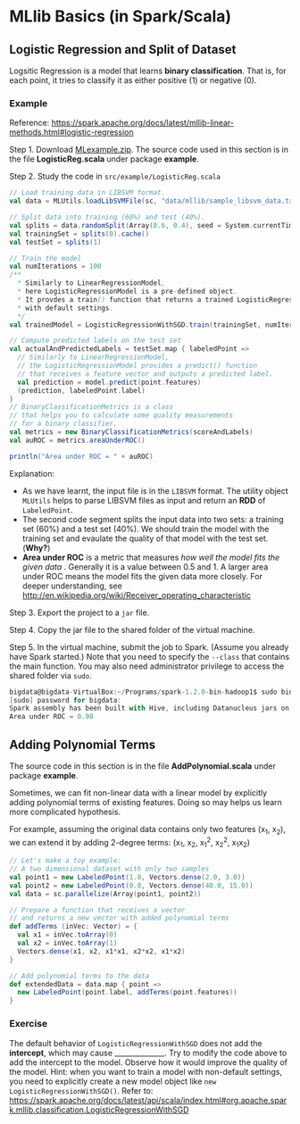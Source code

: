 # MLlib Basics (in Spark/Scala)

## Logistic Regression and Split of Dataset

Logsitic Regression is a model that learns **binary classification**. That is, for each point, it tries to classify it as either positive (1) or negative (0).

### Example

Reference: https://spark.apache.org/docs/latest/mllib-linear-methods.html#logistic-regression

Step 1. Download [MLexample.zip](../5-MLlib/MLexample.zip). The source code used in this section is in the file **LogisticReg.scala** under package **example**.

Step 2. Study the code in `src/example/LogisticReg.scala`

```scala
// Load training data in LIBSVM format.
val data = MLUtils.loadLibSVMFile(sc, "data/mllib/sample_libsvm_data.txt")

// Split data into training (60%) and test (40%).
val splits = data.randomSplit(Array(0.6, 0.4), seed = System.currentTimeMillis)
val trainingSet = splits(0).cache()
val testSet = splits(1)

// Train the model
val numIterations = 100
/** 
  * Similarly to LinearRegressionModel,
  * here LogisticRegressionModel is a pre-defined object.
  * It provdes a train() function that returns a trained LogisticRegressionModel model
  * with default settings.
  */
val trainedModel = LogisticRegressionWithSGD.train(trainingSet, numIterations)

// Compute predicted labels on the test set 
val actualAndPredictedLabels = testSet.map { labeledPoint =>
  // Similarly to LinearRegressionModel,
  // the LogisticRegressionModel provides a predict() function
  // that receives a feature vector and outputs a predicted label.
  val prediction = model.predict(point.features)
  (prediction, labeledPoint.label)
}
// BinaryClassificationMetrics is a class
// that helps you to calculate some quality measurements
// for a binary classifier.
val metrics = new BinaryClassificationMetrics(scoreAndLabels)
val auROC = metrics.areaUnderROC()

println("Area under ROC = " + auROC)
  ```
  
  Explanation:
  
  + As we have learnt, the input file is in the `LIBSVM` format. The utility object `MLUtils` helps to parse LIBSVM files as input and return an **RDD** of `LabeledPoint`.
  + The second code segment splits the input data into two sets: a training set (60%) and a test set (40%). We should train the model with the training set and evaulate the quality of that model with the test set. (**Why?**)
  + **Area under ROC** is a metric that measures *how well the model fits the given data* . Generally it is a value between 0.5 and 1. A larger area under ROC means the model fits the given data more closely. For deeper understanding, see http://en.wikipedia.org/wiki/Receiver_operating_characteristic

Step 3. Export the project to a `jar` file.

Step 4. Copy the jar file to the shared folder of the virtual machine.

Step 5. In the virtual machine, submit the job to Spark. (Assume you already have Spark started.) Note that you need to specify the `--class` that contains the main function. You may also need administrator privilege to access the shared folder via `sudo`.

```scala
bigdata@bigdata-VirtualBox:~/Programs/spark-1.2.0-bin-hadoop1$ sudo bin/spark-submit --class "example.LogisticReg" --master spark://localhost:7077 /path/to/MLexample.jar
[sudo] password for bigdata: 
Spark assembly has been built with Hive, including Datanucleus jars on classpath
Area under ROC = 0.98        
```

## Adding Polynomial Terms
The source code in this section is in the file **AddPolynomial.scala** under package **example**.

Sometimes, we can fit non-linear data with a linear model by explicitly adding polynomial terms of existing features. Doing so may helps us learn more complicated hypothesis.

For example, assuming the original data contains only two features (x<sub>1</sub>, x<sub>2</sub>), we can extend it by adding 2-degree terms: (x<sub>1</sub>, x<sub>2</sub>, x<sub>1</sub><sup>2</sup>, x<sub>2</sub><sup>2</sup>, x<sub>1</sub>x<sub>2</sub>)

```scala
// Let's make a toy example:
// A two dimensional dataset with only two samples
val point1 = new LabeledPoint(1.0, Vectors.dense(2.0, 3.0))
val point2 = new LabeledPoint(0.0, Vectors.dense(40.0, 15.0))
val data = sc.parallelize(Array(point1, point2))

// Prepare a function that receives a vector
// and returns a new vector with added polynomial terms
def addTerms (inVec: Vector) = {
  val x1 = inVec.toArray(0)
  val x2 = inVec.toArray(1)
  Vectors.dense(x1, x2, x1*x1, x2*x2, x1*x2)
}

// Add polynomial terms to the data
def extendedData = data.map { point =>
  new LabeledPoint(point.label, addTerms(point.features))
}
```


### Exercise
The default behavior of `LogisticRegressionWithSGD` does not add the **intercept**, which may cause \_\_\_\_\_\_\_\_\_\_\_\_\_\_. Try to modify the code above to add the intercept to the model. Observe how it would improve the quality of the model. 
Hint: when you want to train a model with non-default settings, you need to explicitly create a new model object like `new LogisticRegressionWithSGD()`. Refer to: https://spark.apache.org/docs/latest/api/scala/index.html#org.apache.spark.mllib.classification.LogisticRegressionWithSGD